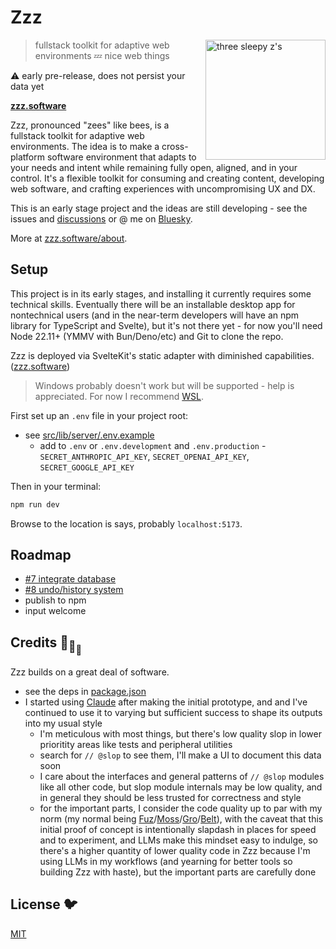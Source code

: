 # Zzz

[<img src="/static/logo.svg" alt="three sleepy z's" align="right" width="192" height="192">](https://www.zzz.software/)

> fullstack toolkit for adaptive web environments 💤 nice web things

⚠️ early pre-release, does not persist your data yet

**[zzz.software](https://www.zzz.software/)**

Zzz, pronounced "zees" like bees,
is a fullstack toolkit for adaptive web environments.
The idea is to make a cross-platform software environment that adapts to your needs and intent
while remaining fully open, aligned, and in your control. It's a flexible toolkit
for consuming and creating content, developing web software,
and crafting experiences with uncompromising UX and DX.

This is an early stage project and the ideas are still developing -
see the issues and [discussions](https://github.com/ryanatkn/zzz/discussions)
or @ me on [Bluesky](https://bsky.app/profile/ryanatkn.com).

More at [zzz.software/about](https://www.zzz.software/about).

## Setup

This project is in its early stages, and installing it currently requires some technical skills.
Eventually there will be an installable desktop app for nontechnical users
(and in the near-term developers will have an npm library for TypeScript and Svelte),
but it's not there yet -
for now you'll need Node 22.11+ (YMMV with Bun/Deno/etc)
and Git to clone the repo.

Zzz is deployed via SvelteKit's static adapter with diminished capabilities.
([zzz.software](https://www.zzz.software/))

> Windows probably doesn't work but will be supported - help is appreciated.
> For now I recommend [WSL](https://learn.microsoft.com/en-us/windows/wsl/install).

First set up an `.env` file in your project root:

- see [src/lib/server/.env.example](/src/lib/server/.env.example)
  - add to `.env` or `.env.development` and `.env.production` -
    `SECRET_ANTHROPIC_API_KEY`, `SECRET_OPENAI_API_KEY`, `SECRET_GOOGLE_API_KEY`

Then in your terminal:

```bash
npm run dev
```

Browse to the location is says, probably `localhost:5173`.

## Roadmap

- [#7 integrate database](https://github.com/ryanatkn/zzz/issues/7)
- [#8 undo/history system](https://github.com/ryanatkn/zzz/issues/8)
- publish to npm
- input welcome

## Credits 🐢<sub>🐢</sub><sub><sub>🐢</sub></sub>

Zzz builds on a great deal of software.

- see the deps in [package.json](package.json)
- I started using [Claude](https://claude.ai/) after making the initial prototype,
  and and I've continued to use it to varying but sufficient success
  to shape its outputs into my usual style
  - I'm meticulous with most things,
    but there's low quality slop in lower prioritity areas like tests and peripheral utilities
  - search for `// @slop` to see them, I'll make a UI to document this data soon
  - I care about the interfaces and general patterns of `// @slop` modules like all other code,
    but slop module internals may be low quality,
    and in general they should be less trusted for correctness and style
  - for the important parts, I consider the code quality up to par with my norm
    (my normal being [Fuz](https://github.com/ryanatkn/fuz)/[Moss](https://github.com/ryanatkn/moss)/[Gro](https://github.com/ryanatkn/gro)/[Belt](https://github.com/ryanatkn/belt)),
    with the caveat that this initial proof of concept
    is intentionally slapdash in places for speed and to experiment,
    and LLMs make this mindset easy to indulge,
    so there's a higher quantity of lower quality code in Zzz
    because I'm using LLMs in my workflows
    (and yearning for better tools so building Zzz with haste),
    but the important parts are carefully done

## License 🐦

[MIT](LICENSE)
